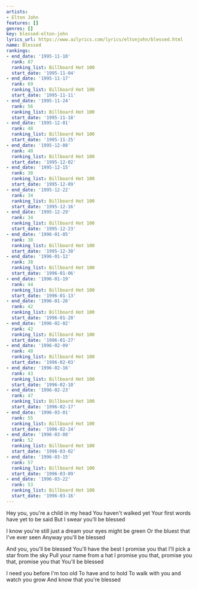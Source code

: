 ```yaml
---
artists:
- Elton John
features: []
genres: []
key: blessed-elton-john
lyrics_url: https://www.azlyrics.com/lyrics/eltonjohn/blessed.html
name: Blessed
rankings:
- end_date: '1995-11-10'
  rank: 87
  ranking_list: Billboard Hot 100
  start_date: '1995-11-04'
- end_date: '1995-11-17'
  rank: 69
  ranking_list: Billboard Hot 100
  start_date: '1995-11-11'
- end_date: '1995-11-24'
  rank: 56
  ranking_list: Billboard Hot 100
  start_date: '1995-11-18'
- end_date: '1995-12-01'
  rank: 48
  ranking_list: Billboard Hot 100
  start_date: '1995-11-25'
- end_date: '1995-12-08'
  rank: 40
  ranking_list: Billboard Hot 100
  start_date: '1995-12-02'
- end_date: '1995-12-15'
  rank: 38
  ranking_list: Billboard Hot 100
  start_date: '1995-12-09'
- end_date: '1995-12-22'
  rank: 34
  ranking_list: Billboard Hot 100
  start_date: '1995-12-16'
- end_date: '1995-12-29'
  rank: 34
  ranking_list: Billboard Hot 100
  start_date: '1995-12-23'
- end_date: '1996-01-05'
  rank: 38
  ranking_list: Billboard Hot 100
  start_date: '1995-12-30'
- end_date: '1996-01-12'
  rank: 38
  ranking_list: Billboard Hot 100
  start_date: '1996-01-06'
- end_date: '1996-01-19'
  rank: 44
  ranking_list: Billboard Hot 100
  start_date: '1996-01-13'
- end_date: '1996-01-26'
  rank: 42
  ranking_list: Billboard Hot 100
  start_date: '1996-01-20'
- end_date: '1996-02-02'
  rank: 42
  ranking_list: Billboard Hot 100
  start_date: '1996-01-27'
- end_date: '1996-02-09'
  rank: 40
  ranking_list: Billboard Hot 100
  start_date: '1996-02-03'
- end_date: '1996-02-16'
  rank: 43
  ranking_list: Billboard Hot 100
  start_date: '1996-02-10'
- end_date: '1996-02-23'
  rank: 47
  ranking_list: Billboard Hot 100
  start_date: '1996-02-17'
- end_date: '1996-03-01'
  rank: 55
  ranking_list: Billboard Hot 100
  start_date: '1996-02-24'
- end_date: '1996-03-08'
  rank: 52
  ranking_list: Billboard Hot 100
  start_date: '1996-03-02'
- end_date: '1996-03-15'
  rank: 57
  ranking_list: Billboard Hot 100
  start_date: '1996-03-09'
- end_date: '1996-03-22'
  rank: 53
  ranking_list: Billboard Hot 100
  start_date: '1996-03-16'
---
```


Hey you, you're a child in my head
You haven't walked yet
Your first words have yet to be said
But I swear you'll be blessed

I know you're still just a dream
your eyes might be green
Or the bluest that I've ever seen
Anyway you'll be blessed

And you, you'll be blessed
You'll have the best
I promise you that
I'll pick a star from the sky
Pull your name from a hat
I promise you that, promise you that, promise you that
You'll be blessed

I need you before I'm too old
To have and to hold
To walk with you and watch you grow
And know that you're blessed



